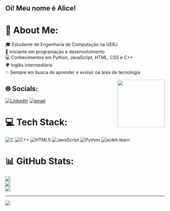 ## Oi! Meu nome é Alice!

# 💫 About Me:
🎓 Estudante de Engenharia de Computação na UERJ<br>🚀 Iniciante em programação e desenvolvimento<br>💻 Conhecimentos em Python, JavaScript, HTML, CSS e C++<br>🌍 Inglês intermediário<br>✨ Sempre em busca de aprender e evoluir na área de tecnologia

<img align="right" height="150" src="https://media1.giphy.com/media/v1.Y2lkPTc5MGI3NjExMjV5N2swcWJkZG8xd2VibG5lcG0ybjRoMDJxazlpbXJ3c3gwOG0xcSZlcD12MV9pbnRlcm5hbF9naWZfYnlfaWQmY3Q9Zw/QyPgvXCIQ1nbCRDIXS/giphy.gif"  />

## 🌐 Socials:
[![LinkedIn](https://img.shields.io/badge/LinkedIn-%230077B5.svg?logo=linkedin&logoColor=white)](https://linkedin.com/in/www.linkedin.com/in/alicebarbosa0101) [![email](https://img.shields.io/badge/Email-D14836?logo=gmail&logoColor=white)](mailto:alicedesouzabarbosa01@gmail.com) 

# 💻 Tech Stack:
![C](https://img.shields.io/badge/c-%2300599C.svg?style=for-the-badge&logo=c&logoColor=white) ![C++](https://img.shields.io/badge/c++-%2300599C.svg?style=for-the-badge&logo=c%2B%2B&logoColor=white) ![HTML5](https://img.shields.io/badge/html5-%23E34F26.svg?style=for-the-badge&logo=html5&logoColor=white) ![JavaScript](https://img.shields.io/badge/javascript-%23323330.svg?style=for-the-badge&logo=javascript&logoColor=%23F7DF1E) ![Python](https://img.shields.io/badge/python-3670A0?style=for-the-badge&logo=python&logoColor=ffdd54) ![scikit-learn](https://img.shields.io/badge/scikit--learn-%23F7931E.svg?style=for-the-badge&logo=scikit-learn&logoColor=white)
# 📊 GitHub Stats:
![](https://github-readme-stats.vercel.app/api?username=alicebsrz&theme=dracula&hide_border=false&include_all_commits=false&count_private=false)<br/>
![](https://nirzak-streak-stats.vercel.app/?user=alicebsrz&theme=dracula&hide_border=false)<br/>
![](https://github-readme-stats.vercel.app/api/top-langs/?username=alicebsrz&theme=dracula&hide_border=false&include_all_commits=false&count_private=false&layout=compact)



---
[![](https://visitcount.itsvg.in/api?id=alicebsrz&icon=9&color=10)](https://visitcount.itsvg.in)

<!-- Proudly created with GPRM ( https://gprm.itsvg.in ) -->

###
